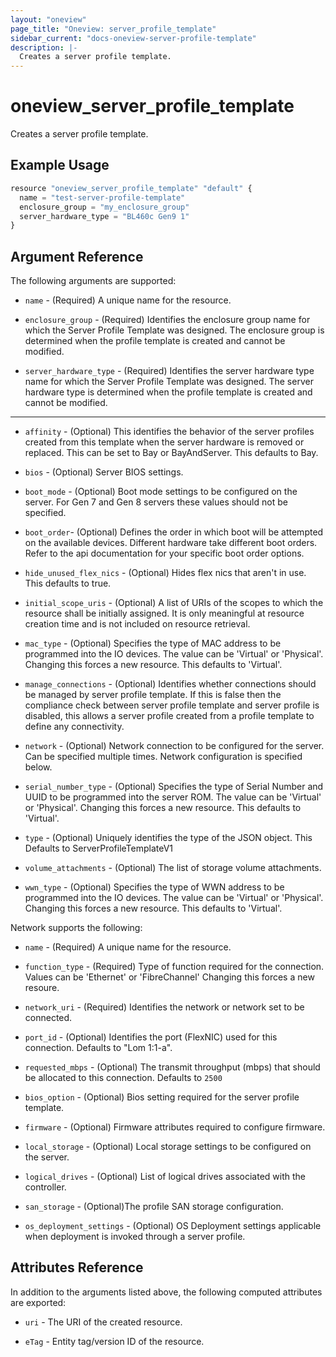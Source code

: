 ```yaml
---
layout: "oneview"
page_title: "Oneview: server_profile_template"
sidebar_current: "docs-oneview-server-profile-template"
description: |-
  Creates a server profile template.
---
```


# oneview\_server\_profile\_template

Creates a server profile template.

## Example Usage

```js
resource "oneview_server_profile_template" "default" {
  name = "test-server-profile-template"
  enclosure_group = "my_enclosure_group"
  server_hardware_type = "BL460c Gen9 1"
}
```

## Argument Reference

The following arguments are supported: 

* `name` - (Required) A unique name for the resource.

* `enclosure_group` - (Required) Identifies the enclosure group name for which the Server Profile Template was designed. 
The enclosure group is determined when the profile template is created and cannot be modified. 

* `server_hardware_type` - (Required) Identifies the server hardware type name for which the Server Profile Template was 
designed. The server hardware type is determined when the profile template is created and cannot be modified.

- - -

* `affinity` - (Optional) This identifies the behavior of the server profiles created from this template when the server 
hardware is removed or replaced. This can be set to Bay or BayAndServer. 
This defaults to Bay.
  
* `bios` - (Optional) Server BIOS settings.

* `boot_mode` - (Optional) Boot mode settings to be configured on the server. For Gen 7 and Gen 8 servers these values should not be specified.

* `boot_order`- (Optional) Defines the order in which boot will be attempted on the available devices. Different hardware take different boot orders. Refer to the api documentation for your specific boot order options.

* `hide_unused_flex_nics` - (Optional) Hides flex nics that aren't in use.
This defaults to true.

* `initial_scope_uris` - (Optional) A list of URIs of the scopes to which the resource shall be initially assigned. It is only meaningful at resource creation time and is not included on resource retrieval.

* `mac_type` - (Optional) Specifies the type of MAC address to be programmed into the IO devices. The value can be 'Virtual' or 'Physical'. Changing this forces a new resource.
This defaults to 'Virtual'.

* `manage_connections` - (Optional)  Identifies whether connections should be managed by server profile template. If this is false then the compliance check between server profile template and server profile is disabled, this allows a server profile created from a profile template to define any connectivity.

* `network` - (Optional) Network connection to be configured for the server. Can be specified multiple times. 
Network configuration is specified below.

* `serial_number_type` - (Optional) Specifies the type of Serial Number and UUID to be programmed into the server ROM. 
The value can be 'Virtual' or 'Physical'. Changing this forces a new resource.
This defaults to 'Virtual'.
  
* `type` - (Optional) Uniquely identifies the type of the JSON object.
This Defaults to ServerProfileTemplateV1

* `volume_attachments` - (Optional) The list of storage volume attachments.

* `wwn_type` - (Optional) Specifies the type of WWN address to be programmed into the IO devices. The value can be 'Virtual' 
or 'Physical'. Changing this forces a new resource. 
This defaults to 'Virtual'.

Network supports the following:

* `name` - (Required) A unique name for the resource.

* `function_type` - (Required) Type of function required for the connection. Values can be 'Ethernet' or 'FibreChannel'
Changing this forces a new resoure.

* `network_uri` - (Required) Identifies the network or network set to be connected. 

* `port_id` - (Optional) Identifies the port (FlexNIC) used for this connection. Defaults to "Lom 1:1-a".

* `requested_mbps` - (Optional) The transmit throughput (mbps) that should be allocated to this connection.
Defaults to `2500`

* `bios_option` - (Optional) Bios setting required for the server profile template.

* `firmware` - (Optional) Firmware attributes required to configure firmware.

* `local_storage` - (Optional) Local storage settings to be configured on the server.

* `logical_drives` - (Optional) List of logical drives associated with the controller.

* `san_storage` - (Optional)The profile SAN storage configuration.

* `os_deployment_settings` - (Optional) OS Deployment settings applicable when deployment is invoked through a server profile.


## Attributes Reference

In addition to the arguments listed above, the following computed attributes are exported:

* `uri` - The URI of the created resource.

* `eTag` - Entity tag/version ID of the resource.
